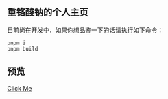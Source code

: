 ## 重铬酸钠的个人主页

目前尚在开发中，如果你想品鉴一下的话请执行如下命令：

```shell
pnpm i
pnpm build
```

 ## 预览

 [Click Me](https://izako.cc/)